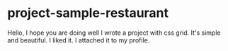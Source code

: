 # project-sample-restaurant
Hello, I hope you are doing well
I wrote a project with css grid. It's simple and beautiful. I liked it. I attached it to my profile.
